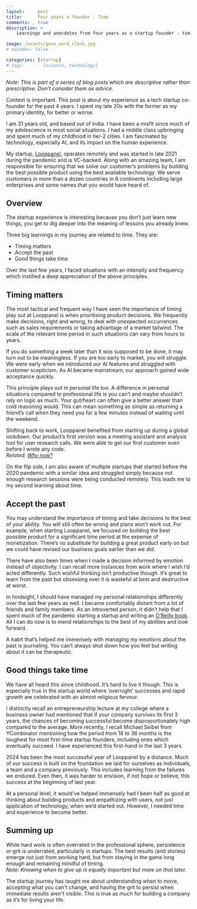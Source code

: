 ```yaml
---
layout:     post
title:      Four years a founder - Time
comments:   true
description: >
    Learnings and anecdotes from four years as a startup founder - timing matters, accept the past and good things take time.

image: /assets/gare_nord_clock.jpg
# noindex: false

categories: [startup]
# tags:       [science, technology]
---
```


*Note: This is part of a series of blog posts which are descriptive rather than prescriptive. Don’t consider them as advice.*

Context is important. This post is about my experience as a tech startup co-founder for the past 4 years. I spent my late 20s with the former as my primary identity, for better or worse.

I am 31 years old, and based out of India. I have been a misfit since much of my adolescence in most social situations. I had a middle class upbringing and spent much of my childhood in tier-2 cities. I am fascinated by technology, especially AI, and its impact on the human experience.

My startup, [Looppanel](https://looppanel.com), operates remotely and was started in late 2021 during the pandemic and is VC-backed. Along with an amazing team, I am responsible for ensuring that we solve our customer’s problems by building the best possible product using the best available technology. We serve customers in more than a dozen countries in 6 continents including large enterprises and some names that you would have heard of.

## Overview

The startup experience is interesting because you don’t just learn new things, you get to dig deeper into the meaning of lessons you already knew. 

Three big learnings in my journey are related to time. They are:
	
- Timing matters
- Accept the past
- Good things take time

Over the last few years, I faced situations with an intensity and frequency which instilled a deep appreciation of the above principles.

## Timing matters

The most tactical and frequent way I have seen the importance of timing play out at Looppanel is when prioritising product decisions. We frequently make decisions, right and wrong, to deal with unexpected occurrences such as sales requirements or taking advantage of a market tailwind. The scale of the relevant time period in such situations can vary from hours to years. 

If you do something a week later than it was supposed to be done, it may turn out to be meaningless. If you are too early to market, you will struggle. We were early when we introduced our AI features and struggled with customer scepticism. As AI became mainstream, our approach gained wide acceptance quickly.

This principle plays out in personal life too. A difference in personal situations compared to professional life is you can’t and maybe shouldn’t rely on logic as much. Your gut/heart can often give a better answer than cold reasoning would. This can mean something as simple as returning a friend’s call when they need you for a few minutes instead of waiting until the weekend.

Shifting back to work, Looppanel benefited from starting up during a global lockdown. Our product’s first version was a meeting assistant and analysis tool for user research calls. We were able to get our first customer even before I wrote any code.  
*Related: [Why now?](https://avichal.com/2017/11/27/why-now/)*

On the flip side, I am also aware of multiple startups that started before the 2020 pandemic with a similar idea and struggled simply because not enough research sessions were being conducted remotely. This leads me to my second learning about time.

## Accept the past

You may understand the importance of timing and take decisions to the best of your ability. You will still often be wrong and plans won’t work out. For example, when starting Looppanel, we focused on building the best possible product for a significant time period at the expense of monetization. There’s no substitute for building a great product early on but we could have revised our business goals earlier than we did. 

There have also been times when I made a decision informed by emotion instead of objectivity. I can recall more instances from work where I wish I’d acted differently. Such wishful thinking isn’t productive though. It’s great to learn from the past but obsessing over it is wasteful at best and destructive at worst.

In hindsight, I should have managed my personal relationships differently over the last few years as well. I became comfortably distant from a lot of friends and family members. As an introverted person, it didn’t help that I spent much of the pandemic starting a startup and writing an [O’Reilly book](https://www.oreilly.com/library/view/advanced-analytics-with/9781098103644/). All I can do now is to mend relationships to the best of my abilities and look forward.

A habit that’s helped me immensely with managing my emotions about the past is journaling. You can’t always shut down how you feel but writing about it can be therapeutic.

## Good things take time

We have all heard this since childhood. It’s hard to live it though. This is especially true in the startup world where ‘overnight’ successes and rapid growth are celebrated with an almost religious fervour.

I distinctly recall an entrepreneurship lecture at my college where a business owner had mentioned that if your company survives its first 3 years, the chances of becoming successful become disproportionately high compared to the average. More recently, I recall Michael Seibel from YCombinator mentioning how the period from 18 to 36 months is the toughest for most first-time startup founders, including ones which eventually succeed. I have experienced this first-hand in the last 3 years.

2024 has been the most successful year of Looppanel by a distance. Much of our success is built on the foundation we laid for ourselves as individuals, a team and a company previously. This includes learning from the failures we endured. Even then, it was harder to envision, if not hope or believe, this success at the beginning of last year.

At a personal level, it would’ve helped immensely had I been half as good at thinking about building products and empathizing with users, not just application of technology, when we’d started out. However, I needed time and experience to become better.

## Summing up

While hard work is often overrated in the professional sphere, persistence or grit is underrated, particularly in startups. The best results (and stories) emerge not just from working hard, but from staying in the game long enough and remaining mindful of timing.  
*Note: Knowing when to give up is equally important but more on that later.*

The startup journey has taught me about understanding when to move, accepting what you can't change, and having the grit to persist when immediate results aren't visible. This is true as much for building a company as it’s for living your life.
